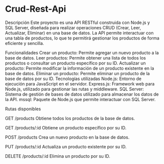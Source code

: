 # Crud-Rest-Api

Descripción
Este proyecto es una API RESTful construida con Node.js y SQL Server, diseñada para realizar operaciones CRUD (Crear, Leer, Actualizar, Eliminar) en una base de datos. La API permite interactuar con una tabla de productos, lo que te permitirá gestionar los productos de forma eficiente y sencilla.

Funcionalidades
Crear un producto: Permite agregar un nuevo producto a la base de datos.
Leer productos: Permite obtener una lista de todos los productos o consultar un producto específico por su ID.
Actualizar un producto: Permite modificar la información de un producto existente en la base de datos.
Eliminar un producto: Permite eliminar un producto de la base de datos por su ID.
Tecnologías utilizadas
Node.js: Entorno de ejecución para JavaScript en el servidor.
Express.js: Framework web para Node.js, utilizado para gestionar las rutas y middleware.
SQL Server: Sistema de gestión de bases de datos utilizado para almacenar los datos de la API.
mssql: Paquete de Node.js que permite interactuar con SQL Server.

Rutas disponibles

GET /products
Obtiene todos los productos de la base de datos.

GET /products/:id
Obtiene un producto específico por su ID.

POST /products
Crea un nuevo producto en la base de datos.

PUT /products/:id
Actualiza un producto existente por su ID.

DELETE /products/:id
Elimina un producto por su ID.
